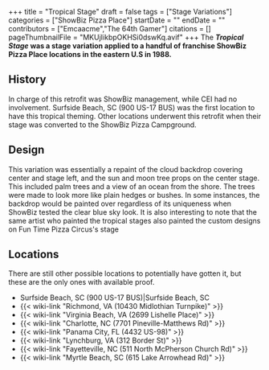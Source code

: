 +++
title = "Tropical Stage"
draft = false
tags = ["Stage Variations"]
categories = ["ShowBiz Pizza Place"]
startDate = ""
endDate = ""
contributors = ["Emcaacme","The 64th Gamer"]
citations = []
pageThumbnailFile = "MKUjIikbpOKHSi0dswKq.avif"
+++
The ***Tropical Stage* was a stage variation applied to a handful of franchise ShowBiz Pizza Place locations in the eastern U.S in 1988.**

## History

In charge of this retrofit was ShowBiz management, while CEI had no involvement. Surfside Beach, SC (900 US-17 BUS) was the first location to have this tropical theming. Other locations underwent this retrofit when their stage was converted to the ShowBiz Pizza Campground.

## Design

This variation was essentially a repaint of the cloud backdrop covering center and stage left, and the sun and moon tree props on the center stage. This included palm trees and a view of an ocean from the shore. The trees were made to look more like plain hedges or bushes. In some instances, the backdrop would be painted over regardless of its uniqueness when ShowBiz tested the clear blue sky look. It is also interesting to note that the same artist who painted the tropical stages also painted the custom designs on Fun Time Pizza Circus's stage

## Locations

There are still other possible locations to potentially have gotten it, but these are the only ones with available proof.

- Surfside Beach, SC (900 US-17 BUS)|Surfside Beach, SC
- {{< wiki-link "Richmond, VA (10430 Midlothian Turnpike)" >}}
- {{< wiki-link "Virginia Beach, VA (2699 Lishelle Place)" >}}
- {{< wiki-link "Charlotte, NC (7701 Pineville-Matthews Rd)" >}}
- {{< wiki-link "Panama City, FL (4432 US-98)" >}}
- {{< wiki-link "Lynchburg, VA (312 Border St)" >}}
- {{< wiki-link "Fayetteville, NC (511 North McPherson Church Rd)" >}}
- {{< wiki-link "Myrtle Beach, SC (615 Lake Arrowhead Rd)" >}}
